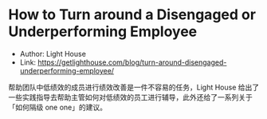 # How to Turn around a Disengaged or Underperforming Employee

* Author: Light House
* Link: https://getlighthouse.com/blog/turn-around-disengaged-underperforming-employee/

帮助团队中低绩效的成员进行绩效改善是一件不容易的任务，Light House 给出了一些实践指导去帮助主管如何对低绩效的员工进行辅导，此外还给了一系列关于「如何隔级 one one」的建议。
